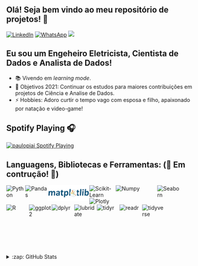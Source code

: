 ## Olá! Seja bem vindo ao meu repositório de projetos! 👋

[![LinkedIn][linkedin-shield]][linkedin-url]
[![WhatsApp][whatsapp-shield]][whatsapp-url]
<a href="mailto:unieppiai@gmail.com?subject=Vindo%20do%20Github"><img src="https://img.shields.io/badge/gmail-%23D14836.svg?&style=for-the-badge&logo=gmail&logoColor=white" /></a>


## Eu sou um Engeheiro Eletricista, Cientista de Dados e Analista de Dados!

- 📚 Vivendo em <em>learning mode</em>.
- 🥅 Objetivos 2021: Continuar os estudos para maiores contribuições em projetos de Ciência e Analise de Dados.
- ⚡ Hobbies: Adoro curtir o tempo vago com esposa e filho, apaixonado por natação e video-game!


## Spotify Playing 🎧

[<img src="https://now-playing-codestackr.vercel.app/api/spotify-playing" alt="paulopiai Spotify Playing" width="350" />](https://open.spotify.com/user/paulopiai?si=DbkPgMh9QgSUWfPorQOobw&utm_source=native-share-menu&dl_branch=1)


## Languagens, Bibliotecas e Ferramentas: (🔨 Em contrução! 🔨)<br>
<!-- Python -->
<img align="left" alt="Python" width="50px" src="https://logodownload.org/wp-content/uploads/2019/10/python-logo-4.png"/>
<img align="left" alt="Pandas" width="60px" src="https://i.postimg.cc/wvYjbKwj/pandas-logo.png" />
<img align="left" alt="Matplotlib" width="110px" src="https://raw.githubusercontent.com/jmv74211/matplotlib/master/images/matplotlib_logo.png" />
<img align="left" alt="Scikit-Learn" width="70px" src="https://upload.wikimedia.org/wikipedia/commons/thumb/0/05/Scikit_learn_logo_small.svg/1280px-Scikit_learn_logo_small.svg.png" />
<img align="left" alt="Numpy" width="110px" src="https://encrypted-tbn0.gstatic.com/images?q=tbn:ANd9GcRvr0kYCmqg-rel951vTDzxFO1AGNqWuRdivay0YTm24puJHicWgiLs1s0jQOKjnRRGsXw&usqp=CAU" />
<img align="left" alt="Seaborn" width="60px" src="https://i.postimg.cc/2898NL0J/seaborn-logo.png" />
<img align="left" alt="Plotly" width="130px" src="https://upload.wikimedia.org/wikipedia/commons/3/37/Plotly-logo-01-square.png" />
<br><br><br>

<!-- R -->
<img align="left" alt="R" width="60px" src="https://upload.wikimedia.org/wikipedia/commons/thumb/1/1b/R_logo.svg/1280px-R_logo.svg.png"/>
<img align="left" alt="ggplot2" width="60px" src="https://beatrizmilz.github.io/NerdzaoWeek/img/rlogos/hex-ggplot2.png"/>
<img align="left" alt="dplyr" width="60px" src="https://scottishsnow.files.wordpress.com/2018/10/hex-dplyr.png?w=578"/>
<img align="left" alt="lubridate" width="60px" src="https://cran.r-project.org/web/packages/lubridate/readme/man/figures/logo.png"/>
<img align="left" alt="tidyr" width="60px" src="https://www.dadosaleatorios.com.br/post/introducao-ao-tidyr/featured_hue6901f54027701dd92eb7bcc36d0c7d0_34350_720x0_resize_lanczos_2.png"/>
<img align="left" alt="readr" width="60px" src="https://rstudio-education.github.io/datascience-box/course-materials/slides/u2-d12-data-import/img/readr.png"/>
<img align="left" alt="tidyverse" width="60px" src="https://www.tidyverse.org/images/hex-tidyverse.png"/>

<br><br><br><br><br><br>


<!-- Github status -->
<details>
  <summary>:zap: GitHub Stats</summary>

  [![Anurag's GitHub stats](https://github-readme-stats.vercel.app/api?username=paulopiai)](https://github.com/paulopiai/github-readme-stats)

</details>


<!-- MARKDOWN LINKS & IMAGES -->
<!-- https://github.com/alexandresanlim/Badges4-README.md-Profile -->
[linkedin-shield]: https://img.shields.io/badge/LinkedIn-0077B5?style=for-the-badge&logo=linkedin&logoColor=white
[linkedin-url]: https://www.linkedin.com/in/paulopiai/

[whatsapp-shield]: https://img.shields.io/badge/WhatsApp-25D366?style=for-the-badge&logo=whatsapp&logoColor=white
[whatsapp-url]: https://api.whatsapp.com/send?phone=5511973763378




<!-- Rascunho
<img align="left" alt="Apache Spark" width="70px" src="https://i.postimg.cc/9FQFkYYZ/spark-logo.png" />
<img align="left" alt="SQL" width="50px" src="https://www.freeiconspng.com/uploads/sql-server-icon-png-29.png" />
<img align="left" alt="Microsoft Azure Machine Learning" width="50px" src="https://ms-toolsai.gallerycdn.vsassets.io/extensions/ms-toolsai/vscode-ai/0.5.1/1556575437282/Microsoft.VisualStudio.Services.Icons.Default" />
-->
